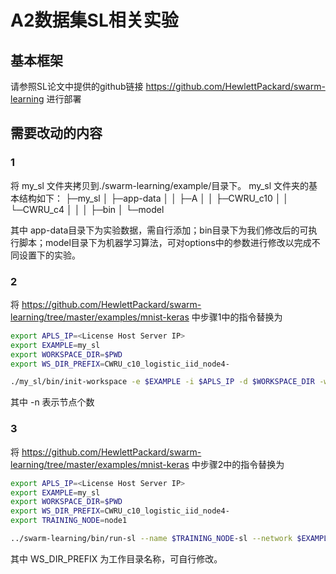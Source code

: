 # A2数据集SL相关实验

## 基本框架
请参照SL论文中提供的github链接 https://github.com/HewlettPackard/swarm-learning 进行部署

## 需要改动的内容
### 1
将 my_sl 文件夹拷贝到./swarm-learning/example/目录下。
my_sl 文件夹的基本结构如下：
├─my_sl
│  ├─app-data
│  │   ├─A
│  │   ├─CWRU_c10
│  │   └─CWRU_c4
│  │
│  ├─bin
│  └─model

其中 app-data目录下为实验数据，需自行添加；bin目录下为我们修改后的可执行脚本；model目录下为机器学习算法，可对options中的参数进行修改以完成不同设置下的实验。

### 2
将 https://github.com/HewlettPackard/swarm-learning/tree/master/examples/mnist-keras 中步骤1中的指令替换为
```bash
export APLS_IP=<License Host Server IP>
export EXAMPLE=my_sl
export WORKSPACE_DIR=$PWD
export WS_DIR_PREFIX=CWRU_c10_logistic_iid_node4-

./my_sl/bin/init-workspace -e $EXAMPLE -i $APLS_IP -d $WORKSPACE_DIR -w $WS_DIR_PREFIX -n 4
```
其中 -n 表示节点个数

### 3
将 https://github.com/HewlettPackard/swarm-learning/tree/master/examples/mnist-keras 中步骤2中的指令替换为
```bash
export APLS_IP=<License Host Server IP>
export EXAMPLE=my_sl
export WORKSPACE_DIR=$PWD
export WS_DIR_PREFIX=CWRU_c10_logistic_iid_node4-
export TRAINING_NODE=node1

../swarm-learning/bin/run-sl --name $TRAINING_NODE-sl --network $EXAMPLE-net --host-ip $TRAINING_NODE-sl --sn-ip node-sn --apls-ip $APLS_IP --serverAddress node-spire -genJoinToken --data-dir $WORKSPACE_DIR/$EXAMPLE/app-data --model-dir $WORKSPACE_DIR/$WS_DIR_PREFIX$EXAMPLE/$TRAINING_NODE/model --model-program demo1.py --sl-platform PYT
```
其中 WS_DIR_PREFIX 为工作目录名称，可自行修改。
